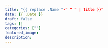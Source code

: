 ```yaml
---
title: "{{ replace .Name "-" " " | title }}"
date: {{ .Date }}
draft: false
tags: []
categories: [""]
featured_image:
description:
---
```

